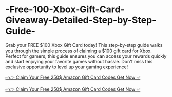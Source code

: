 # -Free-100-Xbox-Gift-Card-Giveaway-Detailed-Step-by-Step-Guide-


Grab your FREE $100 Xbox Gift Card today! This step-by-step guide walks you through the simple process of claiming a $100 gift card for Xbox. Perfect for gamers, this guide ensures you can access your rewards quickly and start enjoying your favorite games without hassle. Don't miss this exclusive opportunity to level up your gaming experience!


[✅👉 Claim Your Free 250$ Amazon Gift Card Codes Get Now ✅](https://usaofferzon.com/xbox/)

[✅👉 Claim Your Free 250$ Amazon Gift Card Codes Get Now ✅](https://usaofferzon.com/giftcard/)

